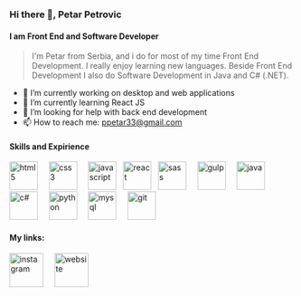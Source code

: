 ### Hi there 👋, Petar Petrovic
#### I am Front End and Software Developer
>I'm Petar from Serbia, and i do for most of my time Front End Development. I really enjoy learning new languages. Beside Front End Development I also do Software Development in Java and C# (.NET).

- 🔭 I’m currently working on desktop and web applications
- 🌱 I’m currently learning React JS
- 🤔 I’m looking for help with back end development
- 📫 How to reach me: ppetar33@gmail.com

#### Skills and Expirience
<img src='https://user-images.githubusercontent.com/82830616/141116456-f3fa4e6c-ee83-4b8b-80d2-62e45eb79b54.png' alt='html5' height='50'> &nbsp; &nbsp;  <img src='https://user-images.githubusercontent.com/82830616/141116535-10b911b2-1a27-45d9-8dd8-7c484e9c45f9.png' alt='css3' height='50'> &nbsp; &nbsp;  <img src='https://user-images.githubusercontent.com/82830616/141117177-ad3e990f-111f-4120-aaa6-1876fd69298b.png' alt='javascript' height='50'> &nbsp; <img src='https://user-images.githubusercontent.com/82830616/149636297-c926023f-9adb-46fa-bcfd-3b3b88b2de7b.png' alt='react' height='50'> &nbsp; <img src='https://user-images.githubusercontent.com/82830616/141117083-10c20140-0786-4b8f-966d-e9f68bf07ad4.png' alt='sass' height='50'>  &nbsp; &nbsp; <img src='https://user-images.githubusercontent.com/82830616/141116902-607bb7cf-a09b-4416-8764-5dddd25af491.png' alt='gulp' height='50'>  &nbsp; &nbsp; <img src='https://user-images.githubusercontent.com/82830616/141117310-2fdc317e-1131-4341-8e6f-98a57714ce1c.png' alt='java' height='50'>  &nbsp; &nbsp; <img src='https://user-images.githubusercontent.com/82830616/141117567-bb1afe1a-c5aa-4796-8b6a-c2a91585a3ed.png' alt='c#' height='50'>  &nbsp; &nbsp; <img src='https://user-images.githubusercontent.com/82830616/141117708-b21d0258-eee3-4f62-8d66-e4d45bbc0e4e.png' alt='python' height='50'> &nbsp; &nbsp;  <img src='https://user-images.githubusercontent.com/82830616/141117784-dff1f6ca-9ca4-4f76-90fd-16b5ad046df2.png' alt='mysql' height='50'>  &nbsp; &nbsp; <img src='https://user-images.githubusercontent.com/82830616/141118015-d6dfb23d-7ab3-4b74-801f-07a3adbff501.png' alt='git' height='50'>


#### My links: 
 [<img src='https://user-images.githubusercontent.com/82830616/141118246-818be75e-8ce6-4011-ae21-c8a1aff786d0.png' alt='instagram' height='60'>](https://www.instagram.com/petrex_____/) &nbsp; &nbsp;  [<img src='https://user-images.githubusercontent.com/82830616/142861978-ef69b1da-8a58-4d06-a7f1-b1d8f3be6145.png' alt='website' height='60'>](https://www.petrovicpetar.com)  
